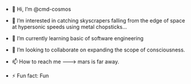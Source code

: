 - 👋 Hi, I’m @cmd-cosmos
- 👀 I’m interested in catching skyscrapers falling from the edge of space at hypersonic speeds using metal chopsticks...
- 🌱 I’m currently learning basic of software engineering 
- 💞️ I’m looking to collaborate on expanding the scope of consciousness.
- 📫 How to reach me ---> mars is far away.

- ⚡ Fun fact: Fun

<!---
cmd-cosmos/cmd-cosmos is a ✨ special ✨ repository because its `README.md` (this file) appears on your GitHub profile.
You can click the Preview link to take a look at your changes.
--->
